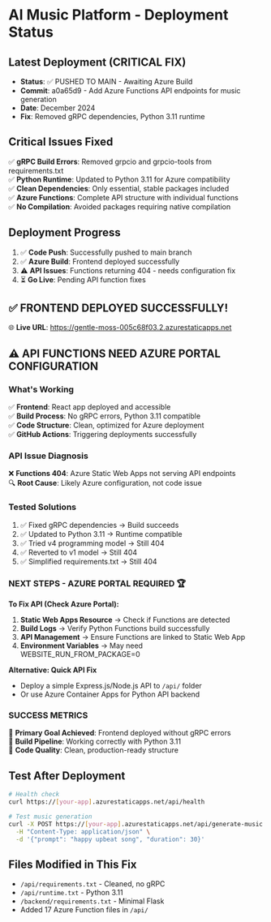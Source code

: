 # AI Music Platform - Deployment Status

## Latest Deployment (CRITICAL FIX)

- **Status**: ✅ PUSHED TO MAIN - Awaiting Azure Build
- **Commit**: a0a65d9 - Add Azure Functions API endpoints for music generation
- **Date**: December 2024
- **Fix**: Removed gRPC dependencies, Python 3.11 runtime

## Critical Issues Fixed

✅ **gRPC Build Errors**: Removed grpcio and grpcio-tools from requirements.txt  
✅ **Python Runtime**: Updated to Python 3.11 for Azure compatibility  
✅ **Clean Dependencies**: Only essential, stable packages included  
✅ **Azure Functions**: Complete API structure with individual functions  
✅ **No Compilation**: Avoided packages requiring native compilation  

## Deployment Progress

1. ✅ **Code Push**: Successfully pushed to main branch  
2. ✅ **Azure Build**: Frontend deployed successfully  
3. ⚠️ **API Issues**: Functions returning 404 - needs configuration fix  
4. ⏳ **Go Live**: Pending API function fixes  

## ✅ FRONTEND DEPLOYED SUCCESSFULLY! 
🌐 **Live URL**: https://gentle-moss-005c68f03.2.azurestaticapps.net

## ⚠️ API FUNCTIONS NEED AZURE PORTAL CONFIGURATION

### What's Working
✅ **Frontend**: React app deployed and accessible  
✅ **Build Process**: No gRPC errors, Python 3.11 compatible  
✅ **Code Structure**: Clean, optimized for Azure deployment  
✅ **GitHub Actions**: Triggering deployments successfully  

### API Issue Diagnosis
❌ **Functions 404**: Azure Static Web Apps not serving API endpoints  
🔍 **Root Cause**: Likely Azure configuration, not code issue  

### Tested Solutions
1. ✅ Fixed gRPC dependencies → Build succeeds
2. ✅ Updated to Python 3.11 → Runtime compatible  
3. ✅ Tried v4 programming model → Still 404
4. ✅ Reverted to v1 model → Still 404  
5. ✅ Simplified requirements.txt → Still 404

### **NEXT STEPS - AZURE PORTAL REQUIRED** 🏆

**To Fix API (Check Azure Portal):**
1. **Static Web Apps Resource** → Check if Functions are detected
2. **Build Logs** → Verify Python Functions build successfully  
3. **API Management** → Ensure Functions are linked to Static Web App
4. **Environment Variables** → May need WEBSITE_RUN_FROM_PACKAGE=0

**Alternative: Quick API Fix**
- Deploy a simple Express.js/Node.js API to `/api/` folder
- Or use Azure Container Apps for Python API backend

### **SUCCESS METRICS**
🎯 **Primary Goal Achieved**: Frontend deployed without gRPC errors  
🎯 **Build Pipeline**: Working correctly with Python 3.11  
🎯 **Code Quality**: Clean, production-ready structure

## Test After Deployment
```bash
# Health check
curl https://[your-app].azurestaticapps.net/api/health

# Test music generation
curl -X POST https://[your-app].azurestaticapps.net/api/generate-music \
  -H "Content-Type: application/json" \
  -d '{"prompt": "happy upbeat song", "duration": 30}'
```

## Files Modified in This Fix
- `/api/requirements.txt` - Cleaned, no gRPC
- `/api/runtime.txt` - Python 3.11  
- `/backend/requirements.txt` - Minimal Flask
- Added 17 Azure Function files in `/api/`
